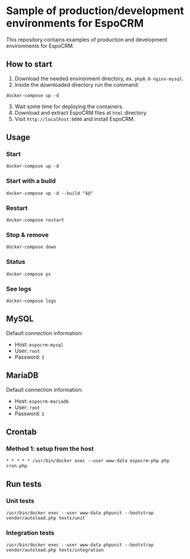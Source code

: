 # Sample of production/development environments for EspoCRM

This repository contains examples of production and development environments for EspoCRM.

## How to start

1. Download the needed environment directory, ex. `php8.0-nginx-mysql`.
2. Inside the downloaded directory run the command:

```
docker-compose up -d
```

3. Wait some time for deploying the containers.
4. Download and extract EspoCRM files at `html` directory.
5. Visit `http://localhost:8080` and install EspoCRM.

## Usage

### Start

```
docker-compose up -d
```

### Start with a build

```
docker-compose up -d --build "$@"
```

### Restart

```
docker-compose restart
```

### Stop & remove

```
docker-compose down
```

### Status

```
docker-compose ps
```

### See logs

```
docker-compose logs
```

## MySQL

Default connection information:

- Host: `espocrm-mysql`
- User: `root`
- Password: `1`

## MariaDB

Default connection information:

- Host: `espocrm-mariadb`
- User: `root`
- Password: `1`

## Crontab

### Method 1: setup from the host

```
* * * * * /usr/bin/docker exec --user www-data espocrm-php php cron.php
```

## Run tests

### Unit tests

```
/usr/bin/docker exec --user www-data phpunit --bootstrap vendor/autoload.php tests/unit
```

### Integration tests

```
/usr/bin/docker exec --user www-data phpunit --bootstrap vendor/autoload.php tests/integration
```
